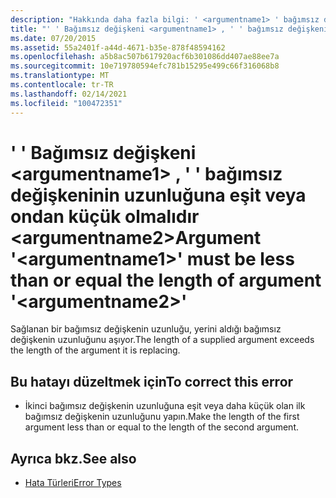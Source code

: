 ```yaml
---
description: "Hakkında daha fazla bilgi: ' <argumentname1> ' bağımsız değişkeni, ' ' bağımsız değişkeninin uzunluğuna eşit veya ondan küçük olmalıdır <argumentname2>"
title: "' ' Bağımsız değişkeni <argumentname1> , ' ' bağımsız değişkeninin uzunluğuna eşit veya ondan küçük olmalıdır <argumentname2>"
ms.date: 07/20/2015
ms.assetid: 55a2401f-a44d-4671-b35e-878f48594162
ms.openlocfilehash: a5b8ac507b617920acf6b301086dd407ae88ee7a
ms.sourcegitcommit: 10e719780594efc781b15295e499c66f316068b8
ms.translationtype: MT
ms.contentlocale: tr-TR
ms.lasthandoff: 02/14/2021
ms.locfileid: "100472351"
---
```

# <a name="argument-argumentname1-must-be-less-than-or-equal-the-length-of-argument-argumentname2"></a><span data-ttu-id="8cea4-103">' ' Bağımsız değişkeni \<argumentname1> , ' ' bağımsız değişkeninin uzunluğuna eşit veya ondan küçük olmalıdır \<argumentname2></span><span class="sxs-lookup"><span data-stu-id="8cea4-103">Argument '\<argumentname1>' must be less than or equal the length of argument '\<argumentname2>'</span></span>

<span data-ttu-id="8cea4-104">Sağlanan bir bağımsız değişkenin uzunluğu, yerini aldığı bağımsız değişkenin uzunluğunu aşıyor.</span><span class="sxs-lookup"><span data-stu-id="8cea4-104">The length of a supplied argument exceeds the length of the argument it is replacing.</span></span>  
  
## <a name="to-correct-this-error"></a><span data-ttu-id="8cea4-105">Bu hatayı düzeltmek için</span><span class="sxs-lookup"><span data-stu-id="8cea4-105">To correct this error</span></span>  
  
- <span data-ttu-id="8cea4-106">İkinci bağımsız değişkenin uzunluğuna eşit veya daha küçük olan ilk bağımsız değişkenin uzunluğunu yapın.</span><span class="sxs-lookup"><span data-stu-id="8cea4-106">Make the length of the first argument less than or equal to the length of the second argument.</span></span>  
  
## <a name="see-also"></a><span data-ttu-id="8cea4-107">Ayrıca bkz.</span><span class="sxs-lookup"><span data-stu-id="8cea4-107">See also</span></span>

- [<span data-ttu-id="8cea4-108">Hata Türleri</span><span class="sxs-lookup"><span data-stu-id="8cea4-108">Error Types</span></span>](../programming-guide/language-features/error-types.md)
